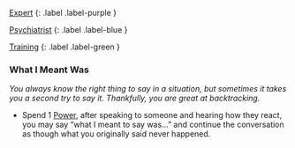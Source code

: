 
[Expert](Game/Expert-List)
{: .label .label-purple }

[Psychiatrist](Game/Psychiatrist)
{: .label .label-blue }

[Training](Game/Progress#Training)
{: .label .label-green }
### What I Meant Was
*You always know the right thing to say in a situation, but sometimes it takes you a second try to say it. Thankfully, you are great at backtracking.*
* Spend 1 [Power](Game/Additional-Attributes#Power), after speaking to someone and hearing how they react, you may say “what I meant to say was…” and continue the conversation as though what you originally said never happened.

